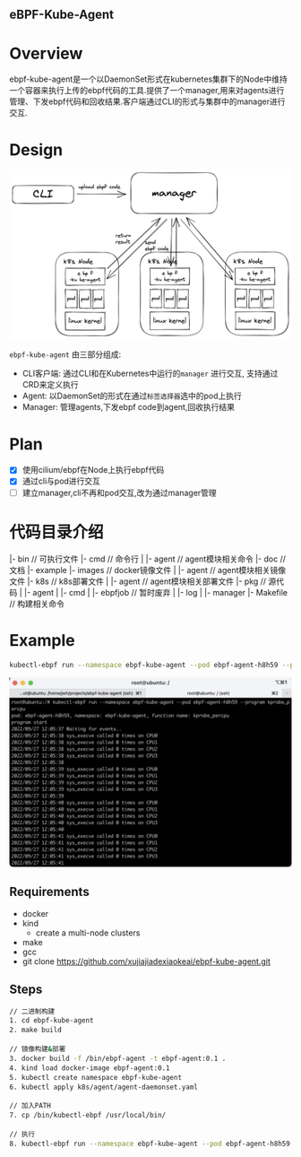 eBPF-Kube-Agent
---
# Overview
ebpf-kube-agent是一个以DaemonSet形式在kubernetes集群下的Node中维持一个容器来执行上传的ebpf代码的工具.提供了一个manager,用来对agents进行管理、下发ebpf代码和回收结果.客户端通过CLI的形式与集群中的manager进行交互.

# Design
![Design](doc/images/design.png)

`ebpf-kube-agent` 由三部分组成:
* CLI客户端: 通过CLI和在Kubernetes中运行的`manager` 进行交互, 支持通过CRD来定义执行
* Agent: 以DaemonSet的形式在通过`标签选择器`选中的pod上执行
* Manager: 管理agents,下发ebpf code到agent,回收执行结果

# Plan
- [X] 使用cilium/ebpf在Node上执行ebpf代码
- [X] 通过cli与pod进行交互
- [ ] 建立manager,cli不再和pod交互,改为通过manager管理

# 代码目录介绍

|- bin // 可执行文件
|- cmd // 命令行
| |- agent // agent模块相关命令
|- doc // 文档
|- example 
|- images // docker镜像文件
| |- agent // agent模块相关镜像文件
|- k8s // k8s部署文件
| |- agent // agent模块相关部署文件
|- pkg // 源代码
| |- agent
| |- cmd
| |- ebpfjob // 暂时废弃
| |- log
| |- manager
|- Makefile // 构建相关命令


# Example
```sh
kubectl-ebpf run --namespace ebpf-kube-agent --pod ebpf-agent-h8h59 --program kprobe_percpu
```
![example](doc/images/run-example.jpg)
## Requirements
- docker
- kind 
  - create a multi-node clusters
- make
- gcc
- git clone https://github.com/xujiajiadexiaokeai/ebpf-kube-agent.git

## Steps
```sh
// 二进制构建
1. cd ebpf-kube-agent
2. make build

// 镜像构建&部署
3. docker build -f /bin/ebpf-agent -t ebpf-agent:0.1 .
4. kind load docker-image ebpf-agent:0.1
5. kubectl create namespace ebpf-kube-agent
6. kubectl apply k8s/agent/agent-daemonset.yaml

// 加入PATH
7. cp /bin/kubectl-ebpf /usr/local/bin/

// 执行
8. kubectl-ebpf run --namespace ebpf-kube-agent --pod ebpf-agent-h8h59 --program kprobe_percpu
```
